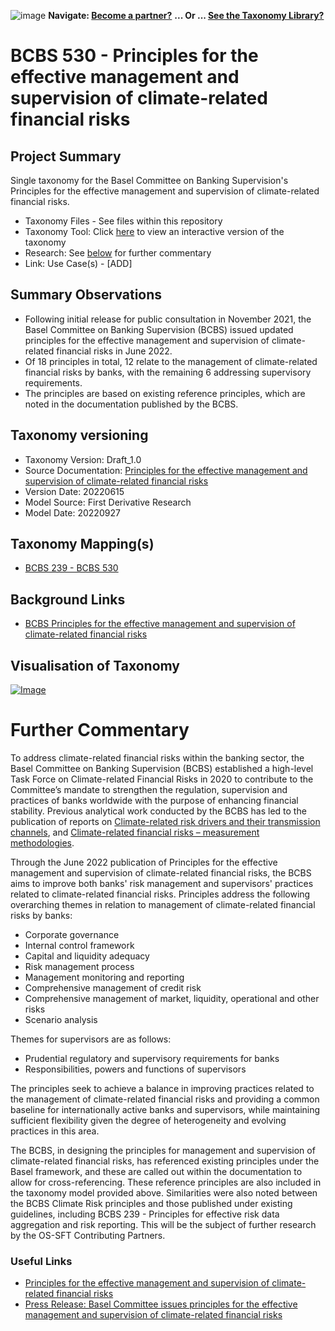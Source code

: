 ![image](https://user-images.githubusercontent.com/112073913/188821900-0c411acf-fbdd-4163-adc9-3ba4e2be78df.png)
**Navigate: [Become a partner?](https://github.com/FD-SustainableFinance/l6l-PARTNERS)**
**... Or ... [See the Taxonomy Library?](https://github.com/orgs/FD-SustainableFinance/projects/2)**

# BCBS 530 - Principles for the effective management and supervision of climate-related financial risks

## Project Summary

Single taxonomy for the Basel Committee on Banking Supervision's Principles for the effective management and supervision of climate-related financial risks.

- Taxonomy Files - See files within this repository
- Taxonomy Tool: Click [here](https://partners.solidatus.com/viewer/share/6vjdCD1DkQlnO5DV1zHwfK56IB0CkepN) to view an interactive version of the taxonomy
- Research: See [below](https://github.com/FD-SustainableFinance/RESEARCH-BCBS-530-CLIMATE-RISK#further-commentary) for further commentary
- Link: Use Case(s) - [ADD]

## Summary Observations

- Following initial release for public consultation in November 2021, the Basel Committee on Banking Supervision (BCBS) issued updated principles for the effective management and supervision of climate-related financial risks in June 2022.
- Of 18 principles in total, 12 relate to the management of climate-related financial risks by banks, with the remaining 6 addressing supervisory requirements. 
- The principles are based on existing reference principles, which are noted in the documentation published by the BCBS.

## Taxonomy versioning
- Taxonomy Version: Draft_1.0
- Source Documentation: [Principles for the effective management and supervision of climate-related financial risks](https://www.bis.org/bcbs/publ/d532.pdf)
- Version Date: 20220615
- Model Source: First Derivative Research
- Model Date: 20220927

## Taxonomy Mapping(s)
- [BCBS 239 - BCBS 530](https://github.com/FD-SustainableFinance/RESEARCH-TAXONOMY-MAPPING-BCBS-239-BCBS-CLIMATE-RISK)

## Background Links
- [BCBS Principles for the effective management and supervision of climate-related financial risks](https://www.bis.org/bcbs/publ/d532.htm)

## Visualisation of Taxonomy
[![Image](https://user-images.githubusercontent.com/112079442/192291835-b51883bf-9059-45c3-92bf-ba0c892d5d64.png "Click to open interactive Taxonomy Tool")](https://partners.solidatus.com/viewer/share/6vjdCD1DkQlnO5DV1zHwfK56IB0CkepN)

# Further Commentary

To address climate-related financial risks within the banking sector, the Basel Committee on Banking Supervision (BCBS) established a high-level Task Force on Climate-related Financial Risks in 2020 to contribute to the Committee’s mandate to strengthen the regulation, supervision and practices of banks worldwide with the purpose of enhancing financial stability. Previous analytical work conducted by the BCBS has led to the publication of reports on [Climate-related risk drivers and their transmission channels](http://www.bis.org/bcbs/publ/d517.pdf), and [Climate-related financial risks – measurement methodologies](http://www.bis.org/bcbs/publ/d518.pdf).

Through the June 2022 publication of Principles for the effective management and supervision of climate-related financial risks, the BCBS aims to improve both banks' risk management and supervisors' practices related to climate-related financial risks. Principles address the following overarching themes in relation to management of climate-related financial risks by banks:
- Corporate governance
- Internal control framework
- Capital and liquidity adequacy
- Risk management process
- Management monitoring and reporting
- Comprehensive management of credit risk
- Comprehensive management of market, liquidity, operational and other risks
- Scenario analysis

Themes for supervisors are as follows:
- Prudential regulatory and supervisory requirements for banks
- Responsibilities, powers and functions of supervisors

The principles seek to achieve a balance in improving practices related to the management of climate-related financial risks and providing a common baseline for internationally active banks and supervisors, while maintaining sufficient flexibility given the degree of heterogeneity and evolving practices in this area.

The BCBS, in designing the principles for management and supervision of climate-related financial risks, has referenced existing principles under the Basel framework, and these are called out within the documentation to allow for cross-referencing. These reference principles are also included in the taxonomy model provided above. Similarities were also noted between the BCBS Climate Risk principles and those published under existing guidelines, including BCBS 239 - Principles for effective risk data aggregation and risk reporting. This will be the subject of further research by the OS-SFT Contributing Partners.

### Useful Links

- [Principles for the effective management and supervision of climate-related financial risks](https://www.bis.org/bcbs/publ/d532.pdf)
- [Press Release: Basel Committee issues principles for the effective management and supervision of climate-related financial risks](https://www.bis.org/press/p220615.htm)
